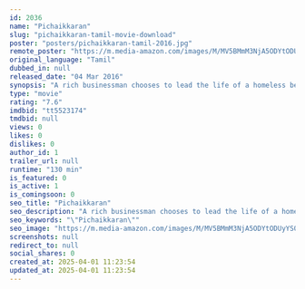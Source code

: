 ```yaml
---
id: 2036
name: "Pichaikkaran"
slug: "pichaikkaran-tamil-movie-download"
poster: "posters/pichaikkaran-tamil-2016.jpg"
remote_poster: "https://m.media-amazon.com/images/M/MV5BMmM3NjA5ODYtODUyYS00NzRkLWE3NDItZTg5MWJiZWEwNmRmXkEyXkFqcGc@._V1_SX300.jpg"
original_language: "Tamil"
dubbed_in: null
released_date: "04 Mar 2016"
synopsis: "A rich businessman chooses to lead the life of a homeless beggar for a period of 48 days in the hopes that he could cure his mother, who is on the brink of death."
type: "movie"
rating: "7.6"
imdbid: "tt5523174"
tmdbid: null
views: 0
likes: 0
dislikes: 0
author_id: 1
trailer_url: null
runtime: "130 min"
is_featured: 0
is_active: 1
is_comingsoon: 0
seo_title: "Pichaikkaran"
seo_description: "A rich businessman chooses to lead the life of a homeless beggar for a period of 48 days in the hopes that he could cure his mother, who is on the brink of death."
seo_keywords: "\"Pichaikkaran\""
seo_image: "https://m.media-amazon.com/images/M/MV5BMmM3NjA5ODYtODUyYS00NzRkLWE3NDItZTg5MWJiZWEwNmRmXkEyXkFqcGc@._V1_SX300.jpg"
screenshots: null
redirect_to: null
social_shares: 0
created_at: 2025-04-01 11:23:54
updated_at: 2025-04-01 11:23:54
---
```


